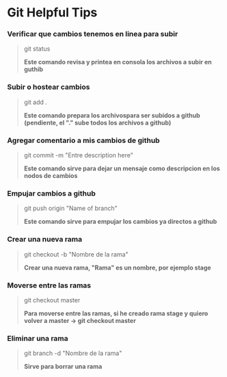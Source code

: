 # Git Helpful Tips

### Verificar que cambios tenemos en linea para subir

> git status
>
> **Este comando revisa y printea en consola los archivos a subir en guthib**

### Subir o hostear cambios

> git add .
>
> **Este comando prepara los archivospara ser subidos a github (pendiente, el "." sube todos los archivos a github)**

### Agregar comentario a mis cambios de github

> git commit -m "Entre description here"
>
> **Este comando sirve para dejar un mensaje como descripcion en los nodos de cambios**

### Empujar cambios a github

> git push origin "Name of branch"
>
> **Este comando sirve para empujar los cambios ya directos a github**

### Crear una nueva rama

>git checkout -b "Nombre de la rama"
>
> **Crear una nueva rama, "Rama" es un nombre, por ejemplo stage**

### Moverse entre las ramas

>git checkout master
>
> **Para moverse entre las ramas, si he creado rama stage y quiero volver a master -> git checkout master**

### Eliminar una rama

>git branch -d "Nombre de la rama"
>
> **Sirve para borrar una rama**
